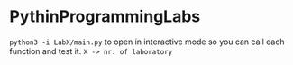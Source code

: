 # PythinProgrammingLabs

`python3 -i LabX/main.py` to open in interactive mode so you can call each function and test it. `X -> nr. of laboratory`
